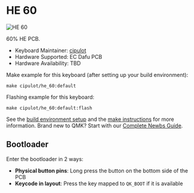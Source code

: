 # HE 60

![HE 60]()

60% HE PCB.

* Keyboard Maintainer: [cipulot](https://github.com/cipulot)
* Hardware Supported: EC Dafu PCB
* Hardware Availability: TBD

Make example for this keyboard (after setting up your build environment):

    make cipulot/he_60:default

Flashing example for this keyboard:

    make cipulot/he_60:default:flash

See the [build environment setup](https://docs.qmk.fm/#/getting_started_build_tools) and the [make instructions](https://docs.qmk.fm/#/getting_started_make_guide) for more information. Brand new to QMK? Start with our [Complete Newbs Guide](https://docs.qmk.fm/#/newbs).

## Bootloader

Enter the bootloader in 2 ways:

* **Physical button pins**: Long press the button on the bottom side of the PCB
* **Keycode in layout**: Press the key mapped to `QK_BOOT` if it is available
